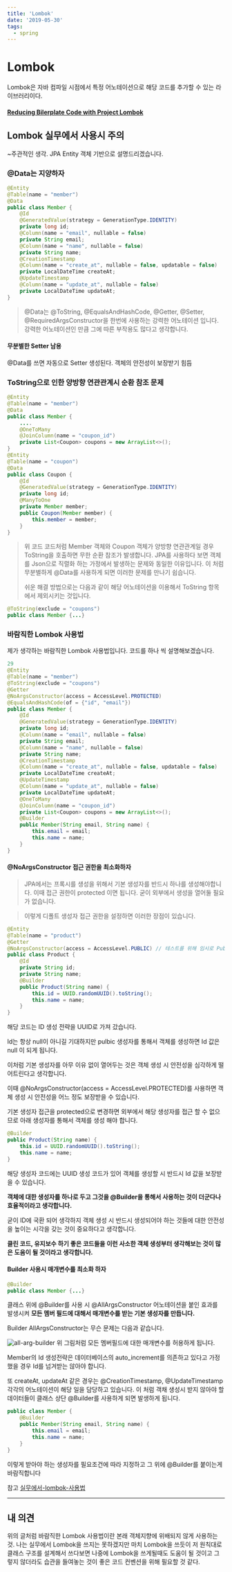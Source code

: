 ```yaml
---
title: 'Lombok'
date: '2019-05-30'
tags:
  - spring
---
```

# Lombok

Lombok은 자바 컴파일 시점에서 특정 어노테이션으로 해당 코드를 추가할 수 있는 라이브러리이다.

#### [Reducing Bilerplate Code with Project Lombok](<http://jnb.ociweb.com/jnb/jnbJan2010.html>)

## Lombok 실무에서 사용시 주의

~주관적인 생각. JPA Entity 객체 기반으로 설명드리겠습니다.

### @Data는 지양하자

```java
@Entity
@Table(name = "member")
@Data
public class Member {
    @Id
    @GeneratedValue(strategy = GenerationType.IDENTITY)
    private long id;
    @Column(name = "email", nullable = false)
    private String email;
    @Column(name = "name", nullable = false)
    private String name;
    @CreationTimestamp
    @Column(name = "create_at", nullable = false, updatable = false)
    private LocalDateTime createAt;
    @UpdateTimestamp
    @Column(name = "update_at", nullable = false)
    private LocalDateTime updateAt;
}
```

> @Data는 @ToString, @EqualsAndHashCode, @Getter, @Setter, @RequiredArgsConstructor을 한번에 사용하는 강력한 어노테이션 입니다. 강력한 어노테이션인 만큼 그에 따른 부작용도 많다고 생각합니다.

#### 무분별한 Setter 남용

@Data를 쓰면 자동으로 Setter 생성된다. 객체의 안전성이 보장받기 힘듬

### ToString으로 인한 양방향 연관관계시 순환 참조 문제

```java
@Entity
@Table(name = "member")
@Data
public class Member {
    ....
    @OneToMany
    @JoinColumn(name = "coupon_id")
    private List<Coupon> coupons = new ArrayList<>();
}
@Entity
@Table(name = "coupon")
@Data
public class Coupon {
    @Id
    @GeneratedValue(strategy = GenerationType.IDENTITY)
    private long id;
    @ManyToOne
    private Member member;
    public Coupon(Member member) {
        this.member = member;
    }
}
```

> 위 코드 코드처럼 Member 객체와 Coupon 객체가 양방향 연관관계일 경우 ToString을 호출하면 무한 순환 참조가 발생합니다. JPA를 사용하다 보면 객체를 Json으로 직렬화 하는 가정에서 발생하는 문제와 동일한 이유입니다. 이 처럼 무분별하게 @Data를 사용하게 되면 이러한 문제를 만나기 쉽습니다.
>
> 쉬운 해결 방법으로는 다음과 같이 해당 어노테이션을 이용해서 ToString 항목에서 제외시키는 것입니다.

```java
@ToString(exclude = "coupons")
public class Member {...}
```

### 바람직한 Lombok 사용법

제가 생각하는 바람직한 Lombok 사용법입니다. 코드를 하나 씩 설명해보겠습니다.

```java
29
@Entity
@Table(name = "member")
@ToString(exclude = "coupons")
@Getter
@NoArgsConstructor(access = AccessLevel.PROTECTED)
@EqualsAndHashCode(of = {"id", "email"})
public class Member {
    @Id
    @GeneratedValue(strategy = GenerationType.IDENTITY)
    private long id;
    @Column(name = "email", nullable = false)
    private String email;
    @Column(name = "name", nullable = false)
    private String name;
    @CreationTimestamp
    @Column(name = "create_at", nullable = false, updatable = false)
    private LocalDateTime createAt;
    @UpdateTimestamp
    @Column(name = "update_at", nullable = false)
    private LocalDateTime updateAt;
    @OneToMany
    @JoinColumn(name = "coupon_id")
    private List<Coupon> coupons = new ArrayList<>();
    @Builder
    public Member(String email, String name) {
        this.email = email;
        this.name = name;
    }
}
```

#### @NoArgsConstructor 접근 권한을 최소화하자

> JPA에서는 프록시를 생성을 위해서 기본 생성자를 반드시 하나를 생성해야합니다. 이때 접근 권한이 protected 이면 됩니다. 굳이 외부에서 생성을 열어둘 필요가 없습니다.

> 이렇게 디폴트 생성자 접근 권한을 설정하면 이러한 장점이 있습니다.

```java
@Entity
@Table(name = "product")
@Getter
@NoArgsConstructor(access = AccessLevel.PUBLIC) // 테스트를 위해 임시로 Public, 의도한 코드는 PROTECTED
public class Product {
    @Id
    private String id;
    private String name;
    @Builder
    public Product(String name) {
        this.id = UUID.randomUUID().toString();
        this.name = name;
    }
}
```

해당 코드는 ID 생성 전략을 UUID로 가져 갔습니다.

Id는 항상 null이 아니길 기대하지만 pulbic 생성자를 통해서 객체를 생성하면 Id 값은 null 이 되게 됩니다.

이처럼 기본 생성자를 아무 이유 없이 열어두는 것은 객체 생성 시 안전성을 심각하게 떨어트린다고 생각합니다.

이때 @NoArgsConstructor(access = AccessLevel.PROTECTED)를 사용하면 객체 생성 시 안전성을 어느 정도 보장받을 수 있습니다.

기본 생성자 접근을 protected으로 변경하면 외부에서 해당 생성자를 접근 할 수 없으므로 아래 생성자를 통해서 객체를 생성 해야 합니다.

```java
@Builder
public Product(String name) {
    this.id = UUID.randomUUID().toString();
    this.name = name;
}
```

해당 생성자 코드에는 UUID 생성 코드가 있어 객체를 생성할 시 반드시 Id 값을 보장받을 수 있습니다.

**객체에 대한 생성자를 하나로 두고 그것을 @Builder을 통해서 사용하는 것이 더군다나 효율적이라고 생각합니다.**

굳이 ID에 국환 되어 생각하지 객체 생성 시 반드시 생성되어야 하는 것들에 대한 안전성을 높이는 시각을 갖는 것이 중요하다고 생각합니다.

**클린 코드, 유지보수 하기 좋은 코드들을 이런 사소한 객체 생성부터 생각해보는 것이 많은 도움이 될 것이라고 생각합니다.**

#### Builder 사용시 매개변수를 최소화 하자

```java
@Builder
public class Member {...}
```

클래스 위에 @Builder를 사용 시 @AllArgsConstructor 어노테이션을 붙인 효과를 발생시켜 **모든 멤버 필드에 대해서 매개변수를 받는 기본 생성자를 만듭니다.**

Builder AllArgsConstructor는 무슨 문제는 다음과 같습니다.

![all-arg-builder](https://github.com/cheese10yun/blog-sample/raw/master/assets/all-arg-builder.png)
위 그림처럼 모든 멤버필드에 대한 매개변수를 허용하게 됩니다.

Member의 Id 생성전략은 데이터베이스의 auto_increment를 의존하고 있다고 가정했을 경우 Id를 넘겨받는 않아야 합니다.

또 createAt, updateAt 같은 경우는 @CreationTimestamp, @UpdateTimestamp 각각의 어노테이션이 해당 일을 담당하고 있습니다. 이 처럼 객채 생성시 받지 않아야 할 데이터들이 클래스 상단 @Builder를 사용하게 되면 발생하게 됩니다.

```java
public class Member {
    @Builder
    public Member(String email, String name) {
        this.email = email;
        this.name = name;
    }
}
```

이렇게 받아야 하는 생성자를 필요조건에 따라 지정하고 그 위에 @Builder를 붙이는게 바람직합니다



참고 [실무에서-lombok-사용법](https://www.popit.kr/%EC%8B%A4%EB%AC%B4%EC%97%90%EC%84%9C-lombok-%EC%82%AC%EC%9A%A9%EB%B2%95/)

---

## 내 의견

위의 글처럼 바람직한 Lombok 사용법이란 본래 객체지향에 위배되지 않게 사용하는 것. 나는 실무에서 Lombok을 쓰지는 못하겠지만 마치 Lombok을 쓰듯이 저 원칙대로 클래스 구조를 설계해서 쓰다보면 나중에 Lombok을 쓰게될때도 도움이 될 것이고 그렇지 않더라도 습관을 들여놓는 것이 좋은 코드 컨벤션을 위해 필요할 것 같다.
